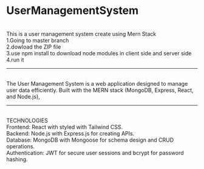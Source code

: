 # UserManagementSystem
</br>This is a user management system create using Mern Stack
</br>1.Going to master branch
</br>2.dowload the ZIP file
</br>3.use npm install to download node modules in client side and server side
</br>4.run it 
***
</br>The User Management System is a web application designed to manage user data efficiently. Built with the MERN stack (MongoDB, Express, React, and Node.js),

***
</br>TECHNOLOGIES
</br>Frontend: React with styled with Tailwind CSS.
</br>Backend: Node.js with Express.js for creating APIs.
</br>Database: MongoDB with Mongoose for schema design and CRUD operations.
</br>Authentication: JWT for secure user sessions and bcrypt for password hashing.
